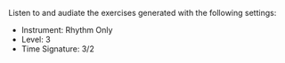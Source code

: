 Listen to and audiate the exercises generated with the following settings:

- Instrument: Rhythm Only
- Level: 3
- Time Signature: 3/2